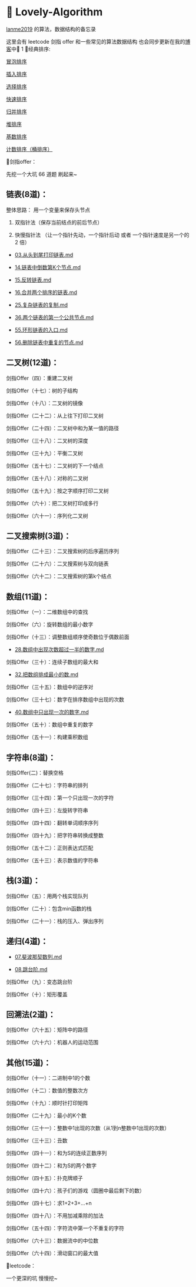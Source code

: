 # 🍰 Lovely-Algorithm

[lanme2019](https://luanmingyi.cn/) 的算法，数据结构的备忘录  

这里会有 leetcode 剑指 offer 和一些常见的算法数据结构
也会同步更新在我的[博客](https://luanmingyi.cn/)中👀
1
🔎经典排序:

[冒泡排序](经典排序/冒泡排序.md)

[插入排序](经典排序/插入排序.md)

[选择排序](经典排序/选择排序.md)

[快速排序](经典排序/快速排序.md)

[归并排序](经典排序/归并排序.md)

[堆排序](经典排序/堆排序.md)

[基数排序](经典排序/基数排序.md)

[计数排序（桶排序）](经典排序/计数排序(桶排序).md)

🔎剑指offer：

先挖一个大坑 66 道题  刷起来~

## 链表(8道)：

整体思路： 用一个变量来保存头节点

1. 双指针法（保存当前结点的前后节点）

2. 快慢指针法 （让一个指针先动，一个指针后动   或者    一个指针速度是另一个的 2 倍）

- [03.从头到尾打印链表.md](剑指offer/03.从头到尾打印链表.md)

- [14.链表中倒数第K个节点.md](剑指offer/14.链表中倒数第K个节点.md)

- [15.反转链表.md](剑指offer/15.反转链表.md)

- [16.合并两个排序的链表.md](剑指offer/16.合并两个排序的链表.md)

- [25.复杂链表的复制.md](剑指offer/25.复杂链表的复制.md)

- [36.两个链表的第一个公共节点.md](剑指offer/36.两个链表的第一个公共节点.md)

- [55.环形链表的入口.md](剑指offer/55.环形链表的入口.md)

- [56.删除链表中重复的节点.md](剑指offer/56.删除链表中重复的节点.md)

## 二叉树(12道)：

剑指Offer（四）：重建二叉树

剑指Offer（十七）：树的子结构

剑指Offer（十八）：二叉树的镜像

剑指Offer（二十二）：从上往下打印二叉树

剑指Offer（二十四）：二叉树中和为某一值的路径

剑指Offer（三十八）：二叉树的深度

剑指Offer（三十九）：平衡二叉树

剑指Offer（五十七）：二叉树的下一个结点

剑指Offer（五十八）：对称的二叉树

剑指Offer（五十九）：按之字顺序打印二叉树

剑指Offer（六十）：把二叉树打印成多行

剑指Offer（六十一）：序列化二叉树

## 二叉搜索树(3道)：

剑指Offer（二十三）：二叉搜索树的后序遍历序列

剑指Offer（二十六）：二叉搜索树与双向链表

剑指Offer（六十二）：二叉搜索树的第k个结点

## 数组(11道)：

剑指Offer（一）：二维数组中的查找

剑指Offer（六）：旋转数组的最小数字

剑指Offer（十三）：调整数组顺序使奇数位于偶数前面

- [28.数组中出现次数超过一半的数字.md](剑指offer/28.数组中出现次数超过一半的数字.md)

剑指Offer（三十）：连续子数组的最大和

- [32.把数组排成最小的数.md](剑指offer/32.把数组排成最小的数.md)

剑指Offer（三十五）：数组中的逆序对

剑指Offer（三十七）：数字在排序数组中出现的次数

- [40.数组中只出现一次的数字.md](剑指offer/40.数组中只出现一次的数字.md)

剑指Offer（五十）：数组中重复的数字

剑指Offer（五十一）：构建乘积数组

## 字符串(8道)：

剑指Offer(二)：替换空格

剑指Offer（二十七）：字符串的排列

剑指Offer（三十四）：第一个只出现一次的字符

剑指Offer（四十三）：左旋转字符串

剑指Offer（四十四）：翻转单词顺序序列

剑指Offer（四十九）：把字符串转换成整数

剑指Offer（五十二）：正则表达式匹配

剑指Offer（五十三）：表示数值的字符串

## 栈(3道)：

剑指Offer（五）：用两个栈实现队列

剑指Offer（二十）：包含min函数的栈

剑指Offer（二十一）：栈的压入、弹出序列

## 递归(4道)：

- [07.斐波那契数列.md](剑指offer/07.斐波那契数列.md)

- [08.跳台阶.md](剑指offer/08.跳台阶.md)

剑指Offer（九）：变态跳台阶

剑指Offer（十）：矩形覆盖

## 回溯法(2道)：

剑指Offer（六十五）：矩阵中的路径

剑指Offer（六十六）：机器人的运动范围

## 其他(15道)：

剑指Offer（十一）：二进制中1的个数

剑指Offer（十二）：数值的整数次方

剑指Offer（十九）：顺时针打印矩阵

剑指Offer（二十九）：最小的K个数

剑指Offer（三十一）：整数中1出现的次数（从1到n整数中1出现的次数）

剑指Offer（三十三）：丑数

剑指Offer（四十一）：和为S的连续正数序列

剑指Offer（四十二）：和为S的两个数字

剑指Offer（四十五）：扑克牌顺子

剑指Offer（四十六）：孩子们的游戏（圆圈中最后剩下的数）

剑指Offer（四十七）：求1+2+3+…+n

剑指Offer（四十八）：不用加减乘除的加法

剑指Offer（五十四）：字符流中第一个不重复的字符

剑指Offer（六十三）：数据流中的中位数

剑指Offer（六十四）：滑动窗口的最大值



🔎leetcode：

一个更深的坑  慢慢挖~

